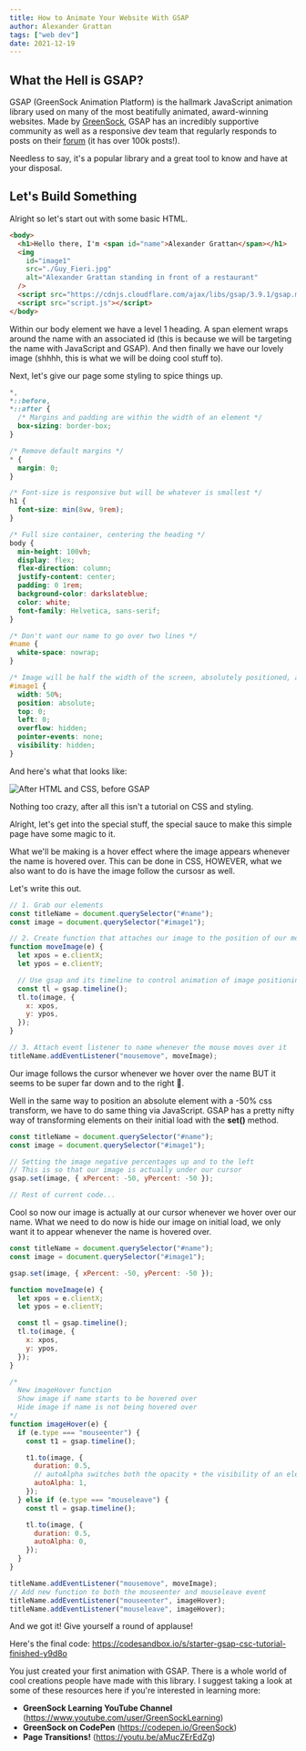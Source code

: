 ```yaml
---
title: How to Animate Your Website With GSAP
author: Alexander Grattan
tags: ["web dev"]
date: 2021-12-19
---
```


## What the Hell is GSAP?

GSAP (GreenSock Animation Platform) is the hallmark JavaScript animation library used on many of the most beatifully animated, award-winning websites. Made by [GreenSock](https://greensock.com/), GSAP has an incredibly supportive community as well as a responsive dev team that regularly responds to posts on their [forum](https://greensock.com/forums/forum/11-gsap/) (it has over 100k posts!).

Needless to say, it's a popular library and a great tool to know and have at your disposal.

## Let's Build Something

Alright so let's start out with some basic HTML.

```html
<body>
  <h1>Hello there, I'm <span id="name">Alexander Grattan</span></h1>
  <img
    id="image1"
    src="./Guy_Fieri.jpg"
    alt="Alexander Grattan standing in front of a restaurant"
  />
  <script src="https://cdnjs.cloudflare.com/ajax/libs/gsap/3.9.1/gsap.min.js"></script>
  <script src="script.js"></script>
</body>
```

Within our body element we have a level 1 heading. A span element wraps around the name with an associated id (this is because we will be targeting the name with JavaScript and GSAP). And then finally we have our lovely image (shhhh, this is what we will be doing cool stuff to).

Next, let's give our page some styling to spice things up.

```css
*,
*::before,
*::after {
  /* Margins and padding are within the width of an element */
  box-sizing: border-box;
}

/* Remove default margins */
* {
  margin: 0;
}

/* Font-size is responsive but will be whatever is smallest */
h1 {
  font-size: min(8vw, 9rem);
}

/* Full size container, centering the heading */
body {
  min-height: 100vh;
  display: flex;
  flex-direction: column;
  justify-content: center;
  padding: 0 1rem;
  background-color: darkslateblue;
  color: white;
  font-family: Helvetica, sans-serif;
}

/* Don't want our name to go over two lines */
#name {
  white-space: nowrap;
}

/* Image will be half the width of the screen, absolutely positioned, and hidden...for now */
#image1 {
  width: 50%;
  position: absolute;
  top: 0;
  left: 0;
  overflow: hidden;
  pointer-events: none;
  visibility: hidden;
}
```

And here's what that looks like:

![After HTML and CSS, before GSAP](../../images/GSAP_Image_1.png)

Nothing too crazy, after all this isn't a tutorial on CSS and styling.

Alright, let's get into the special stuff, the special sauce to make this simple page have some magic to it.

What we'll be making is a hover effect where the image appears whenever the name is hovered over. This can be done in CSS, HOWEVER, what we also want to do is have the image follow the cursosr as well.

Let's write this out.

```js
// 1. Grab our elements
const titleName = document.querySelector("#name");
const image = document.querySelector("#image1");

// 2. Create function that attaches our image to the position of our mouse
function moveImage(e) {
  let xpos = e.clientX;
  let ypos = e.clientY;

  // Use gsap and its timeline to control animation of image positioning
  const tl = gsap.timeline();
  tl.to(image, {
    x: xpos,
    y: ypos,
  });
}

// 3. Attach event listener to name whenever the mouse moves over it
titleName.addEventListener("mousemove", moveImage);
```

Our image follows the cursor whenever we hover over the name BUT it seems to be super far down and to the right 🤔.

Well in the same way to position an absolute element with a -50% css transform, we have to do same thing via JavaScript. GSAP has a pretty nifty way of transforming elements on their initial load with the **set()** method.

```js
const titleName = document.querySelector("#name");
const image = document.querySelector("#image1");

// Setting the image negative percentages up and to the left
// This is so that our image is actually under our cursor
gsap.set(image, { xPercent: -50, yPercent: -50 });

// Rest of current code...
```

Cool so now our image is actually at our cursor whenever we hover over our name. What we need to do now is hide our image on initial load, we only want it to appear whenever the name is hovered over.

```js
const titleName = document.querySelector("#name");
const image = document.querySelector("#image1");

gsap.set(image, { xPercent: -50, yPercent: -50 });

function moveImage(e) {
  let xpos = e.clientX;
  let ypos = e.clientY;

  const tl = gsap.timeline();
  tl.to(image, {
    x: xpos,
    y: ypos,
  });
}

/*
  New imageHover function
  Show image if name starts to be hovered over
  Hide image if name is not being hovered over
*/
function imageHover(e) {
  if (e.type === "mouseenter") {
    const t1 = gsap.timeline();

    t1.to(image, {
      duration: 0.5,
      // autoAlpha switches both the opacity + the visibility of an element
      autoAlpha: 1,
    });
  } else if (e.type === "mouseleave") {
    const tl = gsap.timeline();

    tl.to(image, {
      duration: 0.5,
      autoAlpha: 0,
    });
  }
}

titleName.addEventListener("mousemove", moveImage);
// Add new function to both the mouseenter and mouseleave event
titleName.addEventListener("mouseenter", imageHover);
titleName.addEventListener("mouseleave", imageHover);
```

And we got it! Give yourself a round of applause!

Here's the final code: <https://codesandbox.io/s/starter-gsap-csc-tutorial-finished-y9d8o>

You just created your first animation with GSAP. There is a whole world of cool creations people have made with this library. I suggest taking a look at some of these resources here if you're interested in learning more:

- **GreenSock Learning YouTube Channel** (<https://www.youtube.com/user/GreenSockLearning>)
- **GreenSock on CodePen** (<https://codepen.io/GreenSock>)
- **Page Transitions!** (<https://youtu.be/aMucZErEdZg>)
